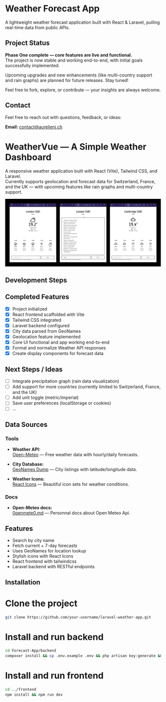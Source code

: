 # Weather Forecast App

A lightweight weather forecast application built with React & Laravel, pulling real-time data from public APIs.

## Project Status

**Phase One complete — core features are live and functional.**  
The project is now stable and working end-to-end, with initial goals successfully implemented.

Upcoming upgrades and new enhancements (like multi-country support and rain graphs) are planned for future releases. Stay tuned!

Feel free to fork, explore, or contribute — your insights are always welcome.

## Contact

Feel free to reach out with questions, feedback, or ideas:

**Email:** [contact@aurelienj.ch](mailto:contact@aurelienj.ch)

# WeatherVue — A Simple Weather Dashboard

A responsive weather application built with React (Vite), Tailwind CSS, and Laravel.  
Currently supports geolocation and forecast data for Switzerland, France, and the UK — with upcoming features like rain graphs and multi-country support.

![App Preview](./assets/weather-app-screenshots.png)

## Development Steps

## Completed Features

- [x] Project initialized
- [x] React frontend scaffolded with Vite
- [x] Tailwind CSS integrated
- [x] Laravel backend configured
- [x] City data parsed from GeoNames
- [x] Geolocation feature implemented
- [x] Core UI functional and app working end-to-end
- [x] Format and normalize Weather API responses
- [x] Create display components for forecast data

## Next Steps / Ideas

- [ ] Integrate precipitation graph (rain data visualization)
- [ ] Add support for more countries (currently limited to Switzerland, France, and the UK)
- [ ] Add unit toggle (metric/imperial)
- [ ] Save user preferences (localStorage or cookies)
- [ ] ...

## Data Sources

### Tools

- **Weather API:**  
  [Open-Meteo](https://open-meteo.com/en/docs) — Free weather data with hourly/daily forecasts.

- **City Database:**  
  [GeoNames Dump](https://download.geonames.org/export/dump/) — City listings with latitude/longitude data.

- **Weather Icons:**  
  [React Icons](https://react-icons.github.io/react-icons/) — Beautiful icon sets for weather conditions.

### Docs

- **Open-Meteo docs:**  
  [0penmete0.md](https://github.com/aurelien404/Forecast-weather/blob/main/Docs/0penmete0.md) — Personnal docs about Open Meteo Api.

## Features

- Search by city name
- Fetch current + 7-day forecasts
- Uses GeoNames for location lookup
- Stylish icons with React Icons
- React frontend with tailwindcss
- Laravel backend with RESTful endpoints

## Installation

# Clone the project

```bash
git clone https://github.com/your-username/laravel-weather-app.git
```

# Install and run backend

```bash
cd Forecast-App/backend
composer install && cp .env.example .env && php artisan key:generate && php artisan serve
```

# Install and run frontend

```bash
cd ../frontend
npm install && npm run dev
```
